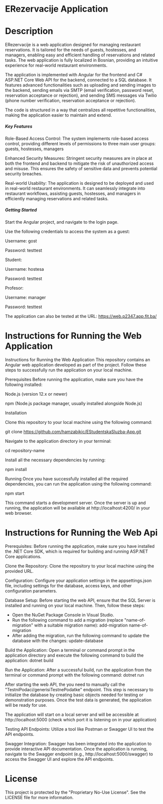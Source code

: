 # ERezervacije Application

# Description 

ERezervacije is a web application designed for managing restaurant reservations. It is tailored for the needs of guests, hostesses, and managers, enabling easy and efficient handling of reservations and related tasks. The web application is fully localized in Bosnian, providing an intuitive experience for real-world restaurant environments.

The application is implemented with Angular for the frontend and C# ASP.NET Core Web API for the backend, connected to a SQL database. It features advanced functionalities such as uploading and sending images to the backend, sending emails via SMTP (email verification, password reset, reservation acceptance or rejection), and sending SMS messages via Twilio (phone number verification, reservation acceptance or rejection).

The code is structured in a way that centralizes all repetitive functionalities, making the application easier to maintain and extend.

<h5>Key Features</h5>

Role-Based Access Control: The system implements role-based access control, providing different levels of permissions to three main user groups: guests, hostesses, managers

Enhanced Security Measures: Stringent security measures are in place at both the frontend and backend to mitigate the risk of unauthorized access and misuse. This ensures the safety of sensitive data and prevents potential security breaches.

Real-world Usability: The application is designed to be deployed and used in real-world restaurant environments. It can seamlessly integrate into restaurant workflows, assisting guests, hostesses, and managers in efficiently managing reservations and related tasks.

<h5>Getting Started</h5>

Start the Angular project, and navigate to the login page.

Use the following credentials to access the system as a guest:

Username: gost

Password: testtest

Student:

Username: hostesa

Password: testtest

Profesor:

Username: manager

Password: testtest

The application can also be tested at the URL: https://web.p2347.app.fit.ba/

# Instructions for Running the Web Application
Instructions for Running the Web Application
This repository contains an Angular web application developed as part of the project. Follow these steps to successfully run the application on your local machine.

Prerequisites Before running the application, make sure you have the following installed:

Node.js (version 12.x or newer)

npm (Node.js package manager, usually installed alongside Node.js)

Installation

Clone this repository to your local machine using the following command:

git clone https://github.com/hamzabikic/EStudentskaSluzba-App.git

Navigate to the application directory in your terminal:

cd repository-name

Install all the necessary dependencies by running:

npm install

Running Once you have successfully installed all the required dependencies, you can run the application using the following command:

npm start

This command starts a development server. Once the server is up and running, the application will be available at http://localhost:4200/ in your web browser.

# Instructions for Running the Web Api

Prerequisites: Before running the application, make sure you have installed the .NET Core SDK, which is required for building and running ASP.NET Core applications.

Clone the Repository: Clone the repository to your local machine using the provided URL.

Configuration: Configure your application settings in the appsettings.json file, including settings for the database, access keys, and other configuration parameters.

Database Setup: Before starting the web API, ensure that the SQL Server is installed and running on your local machine. Then, follow these steps:

- Open the NuGet Package Console in Visual Studio.
- Run the following command to add a migration (replace "name-of-migration" with a suitable migration name): add-migration name-of-migration
- After adding the migration, run the following command to update the database with the changes: update-database

Build the Application: Open a terminal or command prompt in the application directory and execute the following command to build the application:
dotnet build

Run the Application: After a successful build, run the application from the terminal or command prompt with the following command:
dotnet run

After starting the web API, the you need to manually call the "TestniPodaci/generisiTestnePodatke" endpoint. This step is necessary to initialize the database by creating basic objects needed for testing or demonstration purposes. Once the test data is generated, the application will be ready for use.

The application will start on a local server and will be accessible at http://localhost:5000 (check which port it is listening on in your application)

Testing API Endpoints: Utilize a tool like Postman or Swagger UI to test the API endpoints.

Swagger Integration: Swagger has been integrated into the application to provide interactive API documentation. Once the application is running, navigate to the Swagger endpoint (e.g., http://localhost:5000/swagger) to access the Swagger UI and explore the API endpoints.


# License
This project is protected by the "Proprietary No-Use License". See the LICENSE file for more information.





